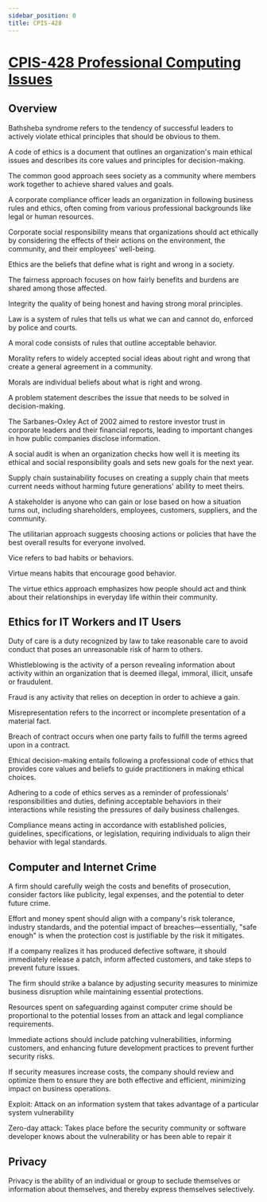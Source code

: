 ```yaml
---
sidebar_position: 0
title: CPIS-428
---
```


# [CPIS-428 Professional Computing Issues](https://fcit.kau.edu.sa/aims/runReportAPI2.php?REP_ID=3&FL_TYPE=pdf&CLG_ID=1&PRA_STR=(PARAM1:18)%7C(PARAM2:2)%7C(PARAM3:3)%7C(PARAM4:BINDER)%7C(PARAM6:CPIS-428)%7C(PARAM5:0)%7C(PARAM7:)%7C(P_DESFORMAT:PDF)%7C(P_RDF_FILENAME:BINDER)%7C(P_OUTPUT_FILENAME:Syllabus))

## Overview

Bathsheba syndrome refers to the tendency of successful leaders to actively violate ethical principles that should be obvious to them. 

A code of ethics is a document that outlines an organization's main ethical issues and describes its core values and principles for decision-making. 

The common good approach sees society as a community where members work together to achieve shared values and goals. 

A corporate compliance officer leads an organization in following business rules and ethics, often coming from various professional backgrounds like legal or human resources. 

Corporate social responsibility means that organizations should act ethically by considering the effects of their actions on the environment, the community, and their employees' well-being. 

Ethics are the beliefs that define what is right and wrong in a society.

The fairness approach focuses on how fairly benefits and burdens are shared among those affected. 

Integrity the quality of being honest and having strong moral principles.

Law is a system of rules that tells us what we can and cannot do, enforced by police and courts.

A moral code consists of rules that outline acceptable behavior. 

Morality refers to widely accepted social ideas about right and wrong that create a general agreement in a community.

Morals are individual beliefs about what is right and wrong. 

A problem statement describes the issue that needs to be solved in decision-making. 

The Sarbanes-Oxley Act of 2002 aimed to restore investor trust in corporate leaders and their financial reports, leading to important changes in how public companies disclose information. 

A social audit is when an organization checks how well it is meeting its ethical and social responsibility goals and sets new goals for the next year. 

Supply chain sustainability focuses on creating a supply chain that meets current needs without harming future generations' ability to meet theirs. 

A stakeholder is anyone who can gain or lose based on how a situation turns out, including shareholders, employees, customers, suppliers, and the community. 

The utilitarian approach suggests choosing actions or policies that have the best overall results for everyone involved. 

Vice refers to bad habits or behaviors.

Virtue means habits that encourage good behavior. 

The virtue ethics approach emphasizes how people should act and think about their relationships in everyday life within their community.

## Ethics for IT Workers and IT Users

Duty of care is a duty recognized by law to take reasonable care to avoid conduct that poses an unreasonable risk of harm to others.

Whistleblowing is the activity of a person revealing information about activity within an organization that is deemed illegal, immoral, illicit, unsafe or fraudulent.

Fraud is any activity that relies on deception in order to achieve a gain.

Misrepresentation refers to the incorrect or incomplete presentation of a material fact. 

Breach of contract occurs when one party fails to fulfill the terms agreed upon in a contract.

Ethical decision-making entails following a professional code of ethics that provides core values and beliefs to guide practitioners in making ethical choices.

Adhering to a code of ethics serves as a reminder of professionals' responsibilities and duties, defining acceptable behaviors in their interactions while resisting the pressures of daily business challenges.

Compliance means acting in accordance with established policies, guidelines, specifications, or legislation, requiring individuals to align their behavior with legal standards.

## Computer and Internet Crime

A firm should carefully weigh the costs and benefits of prosecution, consider factors like publicity, legal expenses, and the potential to deter future crime.

Effort and money spent should align with a company's risk tolerance, industry standards, and the potential impact of breaches—essentially, "safe enough" is when the protection cost is justifiable by the risk it mitigates.

If a company realizes it has produced defective software, it should immediately release a patch, inform affected customers, and take steps to prevent future issues.

The firm should strike a balance by adjusting security measures to minimize business disruption while maintaining essential protections.

Resources spent on safeguarding against computer crime should be proportional to the potential losses from an attack and legal compliance requirements.

Immediate actions should include patching vulnerabilities, informing customers, and enhancing future development practices to prevent further security risks.

If security measures increase costs, the company should review and optimize them to ensure they are both effective and efficient, minimizing impact on business operations.

Exploit: Attack on an information system that takes advantage of a particular system vulnerability

Zero-day attack: Takes place before the security community or software developer knows about the vulnerability or has been able to repair it

## Privacy

Privacy is the ability of an individual or group to seclude themselves or information about themselves, and thereby express themselves selectively.
